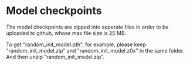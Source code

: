 # Model checkpoints

The model checkpoints are zipped into seperate files in order to be uploaded to github, whose max file size is 25 MB.

To get "random_init_model.pth", for example, please keep "random_init_model.zip" and "random_init_model.z0x" in the same folder. And then unzip "random_init_model.zip".

